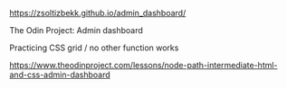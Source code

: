 https://zsoltizbekk.github.io/admin_dashboard/

The Odin Project: Admin dashboard

Practicing CSS grid / no other function works

https://www.theodinproject.com/lessons/node-path-intermediate-html-and-css-admin-dashboard
